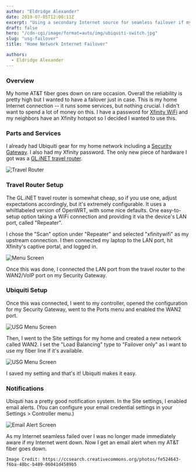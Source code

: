 ```yaml
---
author: "Eldridge Alexander"
date: 2019-07-05T12:00:11Z
excerpt: "Using a secondary Internet source for seamless failover if my AT&T goes down."
draft: false
hero: "/cdn-cgi/image/format=auto/img/ubiquiti-switch.jpg"
slug: "usg-failover"
title: "Home Network Internet Failover"

authors:
  - Eldridge Alexander
---
```


### Overview

My home AT&T fiber goes down on rare occasion.
Overall the reliability is pretty high but I wanted to have a failover just in case.
This is my home Internet connection -- it runs some services, but nothing crucial.
I didn't want to spend a lot of money on this.
I have a password for [Xfinity WiFi](https://wifi.xfinity.com/) and my neighbors have an Xfinity hotspot so I decided I wanted to use this.

### Parts and Services
I already had Ubiquiti gear for my home network including a
[Security Gateway](https://store.ui.com/products/unifi-security-gateway). I also had my Xfinity password. 
The only new piece of hardware I got was a [GL.iNET travel router](https://www.amazon.com/gp/product/B073TSK26W).

![Travel Router](/cdn-cgi/image/format=auto/img/glinet.png)

### Travel Router Setup
The GL.iNET travel router is somewhat cheap, so if you use one, adjust expectations accordingly, but it's extremely configurable.
It uses a whiltlabeled version of OpenWRT, with some nice defaults. One easy-to-setup option taking a WiFi connection and providing it via the device's LAN port, called "Repeater".

I chose the "Scan" option under "Repeater" and selected "xfinitywifi" as my upstream connection. I then connected my laptop to the LAN port, hit Xfinity's captive portal, and logged in.

![Menu Screen](/cdn-cgi/image/format=auto/img/glinet_ui.jpg)

Once this was done, I connected the LAN port from the travel router to the WAN2/VoIP port on my Security Gateway.

### Ubiquiti Setup

Once this was connected, I went to my controller, opened the configuration for my Security Gateway, went to the Ports menu and enabled the WAN2 port.

![USG Menu Screen](/cdn-cgi/image/format=auto/img/usg1.png)

Then, I went to the Site settings for my home and created a new network called WAN2.
I set the "Load Balancing" type to "Failover only" as I want to use my fiber line if it's available.

![USG Menu Screen](/cdn-cgi/image/format=auto/img/usg2.png)

I saved my setting and that's it! Ubiquiti makes it easy.

### Notifications

Ubiquti has a pretty good notification system. In the Site settings, I enabled email alerts. 
(You can configure your email credential settings in your Settings > Controller menu.)

![Email Alert Screen](/cdn-cgi/image/format=auto/img/usg3.png)

As my Internet seamless failed over I was no longer made immediately aware if my Internet went down.
Now I get an email alert when my AT&T fiber goes down.

`Image Credit: https://ccsearch.creativecommons.org/photos/fe524643-f6ba-48bc-b489-06041d4589b5`
